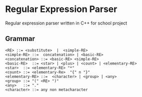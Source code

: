 # Regular Expression Parser
Regular expression parser written in C++ for school project

## Grammar
```
<RE> ::= <substitute>  |  <simple-RE>
<simple-RE>	::=  concatenation> | <basic-RE> 
<concatenation> ::= <basic-RE> <simple-RE> 
<basic-RE>	::= <star> | <plus> | <count> | <elementary-RE>
<star>	::=	<elementary-RE> "*"
<count> ::= <elementary-Re>  "{" n "}"
<elementary-RE>	::=	 <character> | <group> | <any> 
<group>	::=	"(" <RE> ")"
<any>	::=	"."
<character>	::= any non metacharacter
 ```
